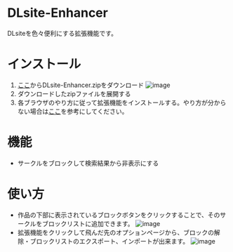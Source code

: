 # DLsite-Enhancer
 DLsiteを色々便利にする拡張機能です。
 
# インストール
1. [ここ](https://github.com/RateteApple/DLsite-Enhancer/releases/latest)からDLsite-Enhancer.zipをダウンロード
![image](https://github.com/RateteApple/DLsite-Enhancer/assets/105982649/5f178c85-5883-4895-a4be-987ba27a09a9)
3. ダウンロードしたzipファイルを展開する
4. 各ブラウザのやり方に従って拡張機能をインストールする。やり方が分からない場合は[ここ](https://exemate.co.jp/archives/7594)を参考にしてください。
   
# 機能
- サークルをブロックして検索結果から非表示にする
  
# 使い方
- 作品の下部に表示されているブロックボタンをクリックすることで、そのサークルをブロックリストに追加できます。
![image](https://github.com/RateteApple/DLsite-Enhancer/assets/105982649/6b85fcb5-3beb-4f14-90b4-0178aca42b1c)
- 拡張機能をクリックして飛んだ先のオプションページから、ブロックの解除・ブロックリストのエクスポート、インポートが出来ます。
![image](https://github.com/RateteApple/DLsite-Enhancer/assets/105982649/9ec539c1-27a0-455e-a2cb-8c51afa38383)
